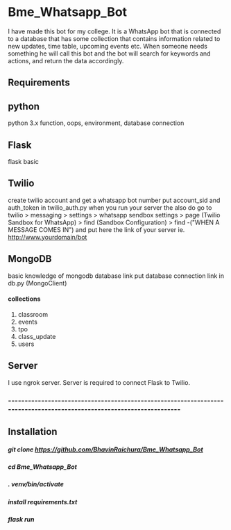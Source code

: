 # Bme_Whatsapp_Bot
I have made this bot for my college. It is a WhatsApp bot that is connected to a database that has some collection that contains information related to new updates, time table, upcoming events etc. When someone needs something he will call this bot and the bot will search for keywords and actions, and return the data accordingly.

## Requirements

## python
 python 3.x
 function,
 oops,
 environment,
 database connection

## Flask 
flask basic


## Twilio
create twilio account and get a whatsapp bot number
put account_sid and auth_token in twilio_auth.py
when you run your server the also do
    go to twilio > messaging > settings > whatsapp sendbox settings > page (Twilio Sandbox for WhatsApp)  > find (Sandbox Configuration) > find -("WHEN A MESSAGE COMES IN") and put here the link of your server ie. http://www.yourdomain/bot


## MongoDB
basic knowledge of mongodb
database link
put database connection link in db.py (MongoClient)
#### collections 
 1) classroom
 2) events
 3) tpo
 4) class_update
 5) users


## Server
I use ngrok server. Server is required to connect Flask to Twilio.

### ---------------------------------------------------------------------------------------------------------------------
## Installation
##### git clone https://github.com/BhavinRaichura/Bme_Whatsapp_Bot
##### cd Bme_Whatsapp_Bot
##### . venv/bin/activate
##### install requirements.txt
##### flask run


